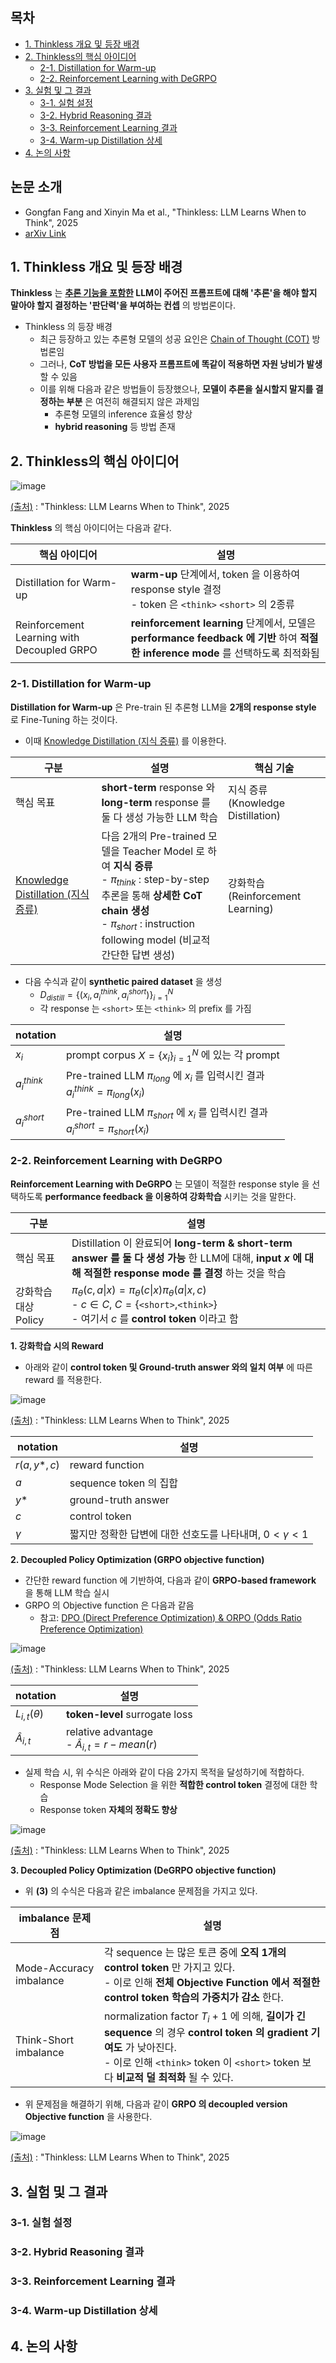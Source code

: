 
## 목차

* [1. Thinkless 개요 및 등장 배경](#1-thinkless-개요-및-등장-배경)
* [2. Thinkless의 핵심 아이디어](#2-thinkless의-핵심-아이디어)
  * [2-1. Distillation for Warm-up](#2-1-distillation-for-warm-up)
  * [2-2. Reinforcement Learning with DeGRPO](#2-2-reinforcement-learning-with-degrpo)
* [3. 실험 및 그 결과](#3-실험-및-그-결과)
  * [3-1. 실험 설정](#3-1-실험-설정)
  * [3-2. Hybrid Reasoning 결과](#3-2-hybrid-reasoning-결과)
  * [3-3. Reinforcement Learning 결과](#3-3-reinforcement-learning-결과)
  * [3-4. Warm-up Distillation 상세](#3-4-warm-up-distillation-상세)
* [4. 논의 사항](#4-논의-사항)

## 논문 소개

* Gongfan Fang and Xinyin Ma et al., "Thinkless: LLM Learns When to Think", 2025
* [arXiv Link](https://arxiv.org/pdf/2505.13379)

## 1. Thinkless 개요 및 등장 배경

**Thinkless** 는 **[추론 기능을 포함한](../../AI%20Basics/LLM%20Basics/LLM_기초_추론형_모델.md) LLM이 주어진 프롬프트에 대해 '추론'을 해야 할지 말아야 할지 결정하는 '판단력'을 부여하는 컨셉** 의 방법론이다.

* Thinkless 의 등장 배경
  * 최근 등장하고 있는 추론형 모델의 성공 요인은 [Chain of Thought (COT)](../../AI%20Basics/LLM%20Basics/LLM_기초_Chain_of_Thought.md) 방법론임
  * 그러나, **CoT 방법을 모든 사용자 프롬프트에 똑같이 적용하면 자원 낭비가 발생** 할 수 있음
  * 이를 위해 다음과 같은 방법들이 등장했으나, **모델이 추론을 실시할지 말지를 결정하는 부분** 은 여전히 해결되지 않은 과제임
    * 추론형 모델의 inference 효율성 향상
    * **hybrid reasoning** 등 방법 존재

## 2. Thinkless의 핵심 아이디어

![image](../images/LLM_Thinkless_1.PNG)

[(출처)](https://arxiv.org/pdf/2505.13379) : "Thinkless: LLM Learns When to Think", 2025

**Thinkless** 의 핵심 아이디어는 다음과 같다.

| 핵심 아이디어                                    | 설명                                                                                                        |
|--------------------------------------------|-----------------------------------------------------------------------------------------------------------|
| Distillation for Warm-up                   | **warm-up** 단계에서, token 을 이용하여 response style 결정<br>- token 은 ```<think>``` ```<short>``` 의 2종류           |
| Reinforcement Learning with Decoupled GRPO | **reinforcement learning** 단계에서, 모델은 **performance feedback 에 기반** 하여 **적절한 inference mode** 를 선택하도록 최적화됨 |

### 2-1. Distillation for Warm-up

**Distillation for Warm-up** 은 Pre-train 된 추론형 LLM을 **2개의 response style** 로 Fine-Tuning 하는 것이다.
  * 이때 [Knowledge Distillation (지식 증류)](../../AI%20Basics/Deep%20Learning%20Basics/딥러닝_기초_Knowledge_Distillation.md) 를 이용한다.

| 구분                                                                                                            | 설명                                                                                                                                                                                 | 핵심 기술                          |
|---------------------------------------------------------------------------------------------------------------|------------------------------------------------------------------------------------------------------------------------------------------------------------------------------------|--------------------------------|
| 핵심 목표                                                                                                         | **short-term** response 와 **long-term** response 를 둘 다 생성 가능한 LLM 학습                                                                                                               | 지식 증류 (Knowledge Distillation) |
| [Knowledge Distillation (지식 증류)](../../AI%20Basics/Deep%20Learning%20Basics/딥러닝_기초_Knowledge_Distillation.md) | 다음 2개의 Pre-trained 모델을 Teacher Model 로 하여 **지식 증류**<br>- $\pi_{think}$ : step-by-step 추론을 통해 **상세한 CoT chain 생성**<br>- $\pi_{short}$ : instruction following model (비교적 간단한 답변 생성) | 강화학습 (Reinforcement Learning)  |

* 다음 수식과 같이 **synthetic paired dataset** 을 생성
  * $\displaystyle D_{distill} = \lbrace (x_i, a_i^{think}, a_i^{short}) \rbrace_{i=1}^N$
  * 각 response 는 ```<short>``` 또는 ```<think>``` 의 prefix 를 가짐

| notation      | 설명                                                                                   |
|---------------|--------------------------------------------------------------------------------------|
| $x_i$         | prompt corpus $X = \lbrace x_i \rbrace_{i=1}^N$ 에 있는 각 prompt                        |
| $a_i^{think}$ | Pre-trained LLM $\pi_{long}$ 에 $x_i$ 를 입력시킨 결과<br>$a_i^{think} = \pi_{long} (x_i)$   |
| $a_i^{short}$ | Pre-trained LLM $\pi_{short}$ 에 $x_i$ 를 입력시킨 결과<br>$a_i^{short} = \pi_{short} (x_i)$ |

### 2-2. Reinforcement Learning with DeGRPO

**Reinforcement Learning with DeGRPO** 는 모델이 적절한 response style 을 선택하도록 **performance feedback 을 이용하여 강화학습** 시키는 것을 말한다.

| 구분             | 설명                                                                                                                                                                                    |
|----------------|---------------------------------------------------------------------------------------------------------------------------------------------------------------------------------------|
| 핵심 목표          | Distillation 이 완료되어 **long-term & short-term answer 를 둘 다 생성 가능** 한 LLM에 대해, **input $x$ 에 대해 적절한 response mode 를 결정** 하는 것을 학습                                                       |
| 강화학습 대상 Policy | $\pi_\theta (c,a \vert x) = \pi_\theta (c \vert x) \pi_\theta (a \vert x,c)$<br>- $c \in C$, $C = \lbrace$```<short>```,```<think>```$\rbrace$<br>- 여기서 $c$ 를 **control token** 이라고 함 |

**1. 강화학습 시의 Reward**

* 아래와 같이 **control token 및 Ground-truth answer 와의 일치 여부** 에 따른 reward 를 적용한다.

![image](../images/LLM_Thinkless_2.PNG)

[(출처)](https://arxiv.org/pdf/2505.13379) : "Thinkless: LLM Learns When to Think", 2025

| notation      | 설명                                         |
|---------------|--------------------------------------------|
| $r(a, y*, c)$ | reward function                            |
| $a$           | sequence token 의 집합                        |
| $y*$          | ground-truth answer                        |
| $c$           | control token                              |
| $\gamma$      | 짧지만 정확한 답변에 대한 선호도를 나타내며, $0 < \gamma < 1$ |

**2. Decoupled Policy Optimization (GRPO objective function)**

* 간단한 reward function 에 기반하여, 다음과 같이 **GRPO-based framework** 을 통해 LLM 학습 실시
* GRPO 의 Objective function 은 다음과 같음
  * 참고: [DPO (Direct Preference Optimization) & ORPO (Odds Ratio Preference Optimization)](../../AI%20Basics/LLM%20Basics/LLM_기초_Fine_Tuning_DPO_ORPO.md)

![image](../images/LLM_Thinkless_3.PNG)

[(출처)](https://arxiv.org/pdf/2505.13379) : "Thinkless: LLM Learns When to Think", 2025

| notation          | 설명                                                    |
|-------------------|-------------------------------------------------------|
| $L_{i,t}(\theta)$ | **token-level** surrogate loss                        |
| $\hat{A}_{i,t}$   | relative advantage<br>- $\hat{A}_{i,t} = r - mean(r)$ |

* 실제 학습 시, 위 수식은 아래와 같이 다음 2가지 목적을 달성하기에 적합하다.
  * Response Mode Selection 을 위한 **적합한 control token** 결정에 대한 학습
  * Response token **자체의 정확도 향상**

![image](../images/LLM_Thinkless_4.PNG)

[(출처)](https://arxiv.org/pdf/2505.13379) : "Thinkless: LLM Learns When to Think", 2025

**3. Decoupled Policy Optimization (DeGRPO objective function)**

* 위 **(3)** 의 수식은 다음과 같은 imbalance 문제점을 가지고 있다.

| imbalance 문제점           | 설명                                                                                                                                                                                  |
|-------------------------|-------------------------------------------------------------------------------------------------------------------------------------------------------------------------------------|
| Mode-Accuracy imbalance | 각 sequence 는 많은 토큰 중에 **오직 1개의 control token** 만 가지고 있다.<br>- 이로 인해 **전체 Objective Function 에서 적절한 control token 학습의 가중치가 감소** 한다.                                                  |
| Think-Short imbalance   | normalization factor $T_i + 1$ 에 의해, **길이가 긴 sequence** 의 경우 **control token 의 gradient 기여도** 가 낮아진다.<br>- 이로 인해 ```<think>``` token 이 ```<short>``` token 보다 **비교적 덜 최적화** 될 수 있다. |

* 위 문제점을 해결하기 위해, 다음과 같이 **GRPO 의 decoupled version Objective function** 을 사용한다.

![image](../images/LLM_Thinkless_5.PNG)

[(출처)](https://arxiv.org/pdf/2505.13379) : "Thinkless: LLM Learns When to Think", 2025


## 3. 실험 및 그 결과

### 3-1. 실험 설정

### 3-2. Hybrid Reasoning 결과

### 3-3. Reinforcement Learning 결과

### 3-4. Warm-up Distillation 상세

## 4. 논의 사항
